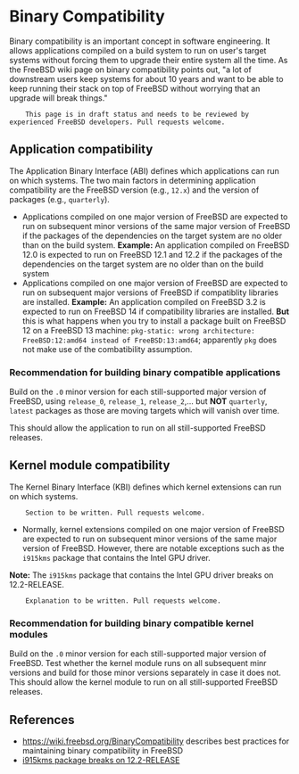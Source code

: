  # Binary Compatibility
 
Binary compatibility is an important concept in software engineering. It allows applications compiled on a build system to run on user's target systems without forcing them to upgrade their entire system all the time. As the FreeBSD wiki page on binary compatibility points out, "a lot of downstream users keep systems for about 10 years and want to be able to keep running their stack on top of FreeBSD without worrying that an upgrade will break things."

``` .. note::
    This page is in draft status and needs to be reviewed by experienced FreeBSD developers. Pull requests welcome.
```

 ## Application compatibility
 
 The Application Binary Interface (ABI) defines which applications can run on which systems. The two main factors in determining application compatibility are the FreeBSD version (e.g., `12.x`) and the version of packages (e.g., `quarterly`).
 
 * Applications compiled on one major version of FreeBSD are expected to run on subsequent minor versions of the same major version of FreeBSD if the packages of the dependencies on the target system are no older than on the build system. __Example:__ An application compiled on FreeBSD 12.0 is expected to run on FreeBSD 12.1 and 12.2 if the packages of the dependencies on the target system are no older than on the build system 
 * Applications compiled on one major version of FreeBSD are expected to run on subsequent major versions of FreeBSD if compatiblity libraries are installed. __Example:__ An application compiled on FreeBSD 3.2 is expected to run on FreeBSD 14 if compatibility libraries are installed. __But__ this is what happens when you try to install a package built on FreeBSD 12 on a FreeBSD 13 machine: `pkg-static: wrong architecture: FreeBSD:12:amd64 instead of FreeBSD:13:amd64`; apparently `pkg` does not make use of the combatibility assumption.
 
 
### Recommendation for building binary compatible applications

Build on the `.0` minor version for each still-supported major version of FreeBSD, using `release_0`, `release_1`, `release_2`,... but __NOT__ `quarterly`, `latest` packages as those are moving targets which will vanish over time.

This should allow the application to run on all still-supported FreeBSD releases.
 
 ## Kernel module compatibility
 
 The Kernel Binary Interface (KBI) defines which kernel extensions can run on which systems.
 
``` .. note::
    Section to be written. Pull requests welcome.
```
  
  * Normally, kernel extensions compiled on one major version of FreeBSD are expected to run on subsequent minor versions of the same major version of FreeBSD. However, there are notable exceptions such as the `i915kms` package that contains the Intel GPU driver.
 
 __Note:__ The `i915kms` package that contains the Intel GPU driver breaks on 12.2-RELEASE.
 
``` .. note::
    Explanation to be written. Pull requests welcome.
```
 
 
### Recommendation for building binary compatible kernel modules

Build on the `.0` minor version for each still-supported major version of FreeBSD. Test whether the kernel module runs on all subsequent minr versions and build for those minor versions separately in case it does not. This should allow the kernel module to run on all still-supported FreeBSD releases.

 
 ## References
 
 * https://wiki.freebsd.org/BinaryCompatibility describes best practices for maintaining binary compatibility in FreeBSD
 * [i915kms package breaks on 12.2-RELEASE](https://forums.freebsd.org/threads/i915kms-package-breaks-on-12-2-release-workaround-build-from-ports.77501/)

